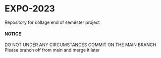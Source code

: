 # EXPO-2023
Repository for collage end of semester project
#### NOTICE
DO NOT UNDER ANY CIRCUMSTANCES COMMIT ON THE MAIN BRANCH
Please branch off from main and merge it later
